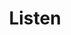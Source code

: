 ---
pid: mx131
title: Listen
location_transcription: Any gov./Bureaucratic Office
coordinates: "[-75.163733727895, 39.953020407546]"
zipcode: '19139'
gen_neighborhood: West Philadelphia
neighborhood: Walnut Hill
outside_phl: 
age: 
age_range: 
instagram: 
image_file_name: mx_131.jpg
proposal_transcription: 
topic: Unknown
topic_summary: '0'
type: 
keywords_other: 
credit: Ichabad Crane
image_labels: A figure sitting looking through a telescope
twitter: 
facebook: 
permalink: "/monuments/mx131/"
layout: item-page
---